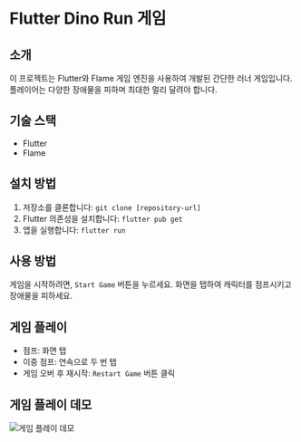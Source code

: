 # Flutter Dino Run 게임

## 소개
이 프로젝트는 Flutter와 Flame 게임 엔진을 사용하여 개발된 간단한 러너 게임입니다. 플레이어는 다양한 장애물을 피하며 최대한 멀리 달려야 합니다.

## 기술 스택
- Flutter
- Flame

## 설치 방법
1. 저장소를 클론합니다: `git clone [repository-url]`
2. Flutter 의존성을 설치합니다: `flutter pub get`
3. 앱을 실행합니다: `flutter run`

## 사용 방법
게임을 시작하려면, `Start Game` 버튼을 누르세요. 화면을 탭하여 캐릭터를 점프시키고 장애물을 피하세요.

## 게임 플레이
- 점프: 화면 탭
- 이중 점프: 연속으로 두 번 탭
- 게임 오버 후 재시작: `Restart Game` 버튼 클릭

## 게임 플레이 데모
![게임 플레이 데모](/assets/images/GameVideo.gif)


